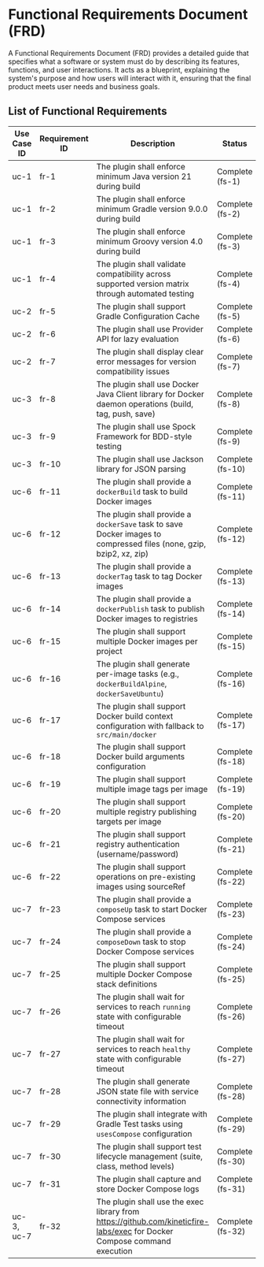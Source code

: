 # Functional Requirements Document (FRD)

A Functional Requirements Document (FRD) provides a detailed guide that specifies what a software or system must do by 
describing its features, functions, and user interactions. It acts as a blueprint, explaining the system's purpose and 
how users will interact with it, ensuring that the final product meets user needs and business goals.

## List of Functional Requirements

| Use Case ID | Requirement ID | Description                                                                                                              | Status           |
|-------------|----------------|--------------------------------------------------------------------------------------------------------------------------|------------------|
| uc-1        | fr-1           | The plugin shall enforce minimum Java version 21 during build                                                            | Complete (fs-1)  |
| uc-1        | fr-2           | The plugin shall enforce minimum Gradle version 9.0.0 during build                                                       | Complete (fs-2)  |
| uc-1        | fr-3           | The plugin shall enforce minimum Groovy version 4.0 during build                                                         | Complete (fs-3)  |
| uc-1        | fr-4           | The plugin shall validate compatibility across supported version matrix through automated testing                        | Complete (fs-4)  |
| uc-2        | fr-5           | The plugin shall support Gradle Configuration Cache                                                                      | Complete (fs-5)  |
| uc-2        | fr-6           | The plugin shall use Provider API for lazy evaluation                                                                    | Complete (fs-6)  |
| uc-2        | fr-7           | The plugin shall display clear error messages for version compatibility issues                                           | Complete (fs-7)  |
| uc-3        | fr-8           | The plugin shall use Docker Java Client library for Docker daemon operations (build, tag, push, save)                    | Complete (fs-8)  |
| uc-3        | fr-9           | The plugin shall use Spock Framework for BDD-style testing                                                               | Complete (fs-9)  |
| uc-3        | fr-10          | The plugin shall use Jackson library for JSON parsing                                                                    | Complete (fs-10) |
| uc-6        | fr-11          | The plugin shall provide a `dockerBuild` task to build Docker images                                                     | Complete (fs-11) |
| uc-6        | fr-12          | The plugin shall provide a `dockerSave` task to save Docker images to compressed files (none, gzip, bzip2, xz, zip)                                       | Complete (fs-12) |
| uc-6        | fr-13          | The plugin shall provide a `dockerTag` task to tag Docker images                                                         | Complete (fs-13) |
| uc-6        | fr-14          | The plugin shall provide a `dockerPublish` task to publish Docker images to registries                                   | Complete (fs-14) |
| uc-6        | fr-15          | The plugin shall support multiple Docker images per project                                                              | Complete (fs-15) |
| uc-6        | fr-16          | The plugin shall generate per-image tasks (e.g., `dockerBuildAlpine`, `dockerSaveUbuntu`)                                | Complete (fs-16) |
| uc-6        | fr-17          | The plugin shall support Docker build context configuration with fallback to `src/main/docker`                           | Complete (fs-17) |
| uc-6        | fr-18          | The plugin shall support Docker build arguments configuration                                                            | Complete (fs-18) |
| uc-6        | fr-19          | The plugin shall support multiple image tags per image                                                                   | Complete (fs-19) |
| uc-6        | fr-20          | The plugin shall support multiple registry publishing targets per image                                                  | Complete (fs-20) |
| uc-6        | fr-21          | The plugin shall support registry authentication (username/password)                                                     | Complete (fs-21) |
| uc-6        | fr-22          | The plugin shall support operations on pre-existing images using sourceRef                                               | Complete (fs-22) |
| uc-7        | fr-23          | The plugin shall provide a `composeUp` task to start Docker Compose services                                             | Complete (fs-23) |
| uc-7        | fr-24          | The plugin shall provide a `composeDown` task to stop Docker Compose services                                            | Complete (fs-24) |
| uc-7        | fr-25          | The plugin shall support multiple Docker Compose stack definitions                                                       | Complete (fs-25) |
| uc-7        | fr-26          | The plugin shall wait for services to reach `running` state with configurable timeout                                    | Complete (fs-26) |
| uc-7        | fr-27          | The plugin shall wait for services to reach `healthy` state with configurable timeout                                    | Complete (fs-27) |
| uc-7        | fr-28          | The plugin shall generate JSON state file with service connectivity information                                          | Complete (fs-28) |
| uc-7        | fr-29          | The plugin shall integrate with Gradle Test tasks using `usesCompose` configuration                                      | Complete (fs-29) |
| uc-7        | fr-30          | The plugin shall support test lifecycle management (suite, class, method levels)                                         | Complete (fs-30) |
| uc-7        | fr-31          | The plugin shall capture and store Docker Compose logs                                                                   | Complete (fs-31) |
| uc-3, uc-7  | fr-32          | The plugin shall use the exec library from https://github.com/kineticfire-labs/exec for Docker Compose command execution | Complete (fs-32) |


